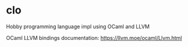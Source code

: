 # clo

Hobby programming language impl using OCaml and LLVM

OCaml LLVM bindings documentation: https://llvm.moe/ocaml/Llvm.html

